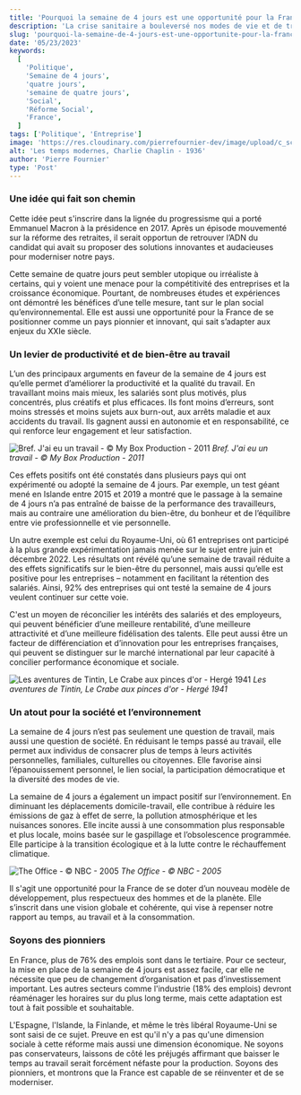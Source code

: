 ```yaml
---
title: 'Pourquoi la semaine de 4 jours est une opportunité pour la France'
description: 'La crise sanitaire a bouleversé nos modes de vie et de travail. Elle nous a aussi montré que nous pouvons nous adapter à des situations inédites et repenser nos priorités. Parmi les pistes de réflexion qui ont émergé, celle de la semaine de quatre jours a suscité un intérêt croissant, tant chez les salariés que chez les employeurs.'
slug: 'pourquoi-la-semaine-de-4-jours-est-une-opportunite-pour-la-france'
date: '05/23/2023'
keywords:
  [
    'Politique',
    'Semaine de 4 jours',
    'quatre jours',
    'semaine de quatre jours',
    'Social',
    'Réforme Social',
    'France',
  ]
tags: ['Politique', 'Entreprise']
image: 'https://res.cloudinary.com/pierrefournier-dev/image/upload/c_scale,h_526,q_auto:best/v1684939540/blog/charlie-chaplin-dans-les-temps-modernes_cchxt7.webp'
alt: 'Les temps modernes, Charlie Chaplin - 1936'
author: 'Pierre Fournier'
type: 'Post'
---
```


### Une idée qui fait son chemin

Cette idée peut s'inscrire dans la lignée du progressisme qui a porté Emmanuel Macron à la présidence en 2017. Après un épisode mouvementé sur la réforme des retraites, il serait opportun de retrouver l’ADN du candidat qui avait su proposer des solutions innovantes et audacieuses pour moderniser notre pays.

Cette semaine de quatre jours peut sembler utopique ou irréaliste à certains, qui y voient une menace pour la compétitivité des entreprises et la croissance économique. Pourtant, de nombreuses études et expériences ont démontré les bénéfices d’une telle mesure, tant sur le plan social qu’environnemental. Elle est aussi une opportunité pour la France de se positionner comme un pays pionnier et innovant, qui sait s’adapter aux enjeux du XXIe siècle.

### Un levier de productivité et de bien-être au travail

L’un des principaux arguments en faveur de la semaine de 4 jours est qu’elle permet d’améliorer la productivité et la qualité du travail. En travaillant moins mais mieux, les salariés sont plus motivés, plus concentrés, plus créatifs et plus efficaces. Ils font moins d’erreurs, sont moins stressés et moins sujets aux burn-out, aux arrêts maladie et aux accidents du travail. Ils gagnent aussi en autonomie et en responsabilité, ce qui renforce leur engagement et leur satisfaction.

![Bref. J'ai eu un travail - © My Box Production - 2011](https://res.cloudinary.com/pierrefournier-dev/image/upload/v1684941967/blog/Capture_d_e%CC%81cran_2023-05-24_a%CC%80_17.25.23_m6gmkf.png)
_Bref. J'ai eu un travail - © My Box Production - 2011_

Ces effets positifs ont été constatés dans plusieurs pays qui ont expérimenté ou adopté la semaine de 4 jours. Par exemple, un test géant mené en Islande entre 2015 et 2019 a montré que le passage à la semaine de 4 jours n’a pas entraîné de baisse de la performance des travailleurs, mais au contraire une amélioration du bien-être, du bonheur et de l’équilibre entre vie professionnelle et vie personnelle.

Un autre exemple est celui du Royaume-Uni, où 61 entreprises ont participé à la plus grande expérimentation jamais menée sur le sujet entre juin et décembre 2022. Les résultats ont révélé qu’une semaine de travail réduite a des effets significatifs sur le bien-être du personnel, mais aussi qu’elle est positive pour les entreprises – notamment en facilitant la rétention des salariés. Ainsi, 92% des entreprises qui ont testé la semaine de 4 jours veulent continuer sur cette voie.

C'est un moyen de réconcilier les intérêts des salariés et des employeurs, qui peuvent bénéficier d’une meilleure rentabilité, d’une meilleure attractivité et d’une meilleure fidélisation des talents. Elle peut aussi être un facteur de différenciation et d’innovation pour les entreprises françaises, qui peuvent se distinguer sur le marché international par leur capacité à concilier performance économique et sociale.

![Les aventures de Tintin, Le Crabe aux pinces d'or - Hergé 1941](https://res.cloudinary.com/pierrefournier-dev/image/upload/v1685033785/blog/f.elconfidencial.com_original_945_3eb_fe1_9453ebfe10d02a4bc863a3d13351a4ea_ut4qiy.jpg)
_Les aventures de Tintin, Le Crabe aux pinces d'or - Hergé 1941_

### Un atout pour la société et l’environnement

La semaine de 4 jours n’est pas seulement une question de travail, mais aussi une question de société. En réduisant le temps passé au travail, elle permet aux individus de consacrer plus de temps à leurs activités personnelles, familiales, culturelles ou citoyennes. Elle favorise ainsi l’épanouissement personnel, le lien social, la participation démocratique et la diversité des modes de vie.

La semaine de 4 jours a également un impact positif sur l’environnement. En diminuant les déplacements domicile-travail, elle contribue à réduire les émissions de gaz à effet de serre, la pollution atmosphérique et les nuisances sonores. Elle incite aussi à une consommation plus responsable et plus locale, moins basée sur le gaspillage et l’obsolescence programmée. Elle participe à la transition écologique et à la lutte contre le réchauffement climatique.

![The Office - © NBC - 2005](https://res.cloudinary.com/pierrefournier-dev/image/upload/v1685090547/blog/pilot-pictured-john-krasinski-as-jim-halpert-rainn-wilson-news-photo-1624873435_mlcux8.jpg)
_The Office - © NBC - 2005_

Il s'agit une opportunité pour la France de se doter d’un nouveau modèle de développement, plus respectueux des hommes et de la planète. Elle s’inscrit dans une vision globale et cohérente, qui vise à repenser notre rapport au temps, au travail et à la consommation.

### Soyons des pionniers

En France, plus de 76% des emplois sont dans le tertiaire. Pour ce secteur, la mise en place de la semaine de 4 jours est assez facile, car elle ne nécessite que peu de changement d’organisation et pas d’investissement important. Les autres secteurs comme l'industrie (18% des emplois) devront réaménager les horaires sur du plus long terme, mais cette adaptation est tout à fait possible et souhaitable.

L'Espagne, l'Islande, la Finlande, et même le très libéral Royaume-Uni se sont saisi de ce sujet. Preuve en est qu'il n'y a pas qu'une dimension sociale à cette réforme mais aussi une dimension économique. Ne soyons pas conservateurs, laissons de côté les préjugés affirmant que baisser le temps au travail serait forcément néfaste pour la production. Soyons des pionniers, et montrons que la France est capable de se réinventer et de se moderniser.
